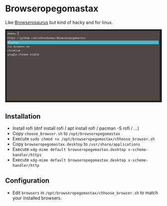 # Browseropegomastax
Like [Browserosaurus](https://github.com/will-stone/browserosaurus) but kind of hacky and for linux.

![rofi screenshot](https://github.com/schneebonus/Browseropegomastax/blob/main/screenshot.png?raw=true)

## Installation

- Install rofi (dnf install rofi / apt install rofi / pacman -S rofi / ...)
- Copy ```choose_browser.sh``` to ```/opt/browseropegomastax```
- Execute ```sudo chmod +x /opt/browseropegomastax/chhoose_browser.sh```
- Copy ```browseropegomastax.desktop``` to ```/usr/share/applications```
- Execute ```xdg-mime default browseropegomastax.desktop x-scheme-handler/https```
- Execute ```xdg-mime default browseropegomastax.desktop x-scheme-handler/http```

## Configuration

- Edit ```browsers``` in ```/opt/browseropegomastax/chhoose_browser.sh``` to match your installed browsers.
